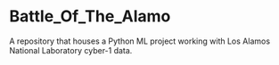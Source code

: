 # Battle_Of_The_Alamo
A repository that houses a Python ML project working with Los Alamos National Laboratory cyber-1 data.
